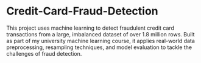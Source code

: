 # Credit-Card-Fraud-Detection
This project uses machine learning to detect fraudulent credit card transactions from a large, imbalanced dataset of over 1.8 million rows. Built as part of my university machine learning course, it applies real-world data preprocessing, resampling techniques, and model evaluation to tackle the challenges of fraud detection.
